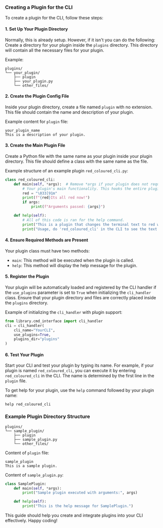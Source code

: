 ### Creating a Plugin for the CLI

To create a plugin for the CLI, follow these steps:

#### 1. Set Up Your Plugin Directory

Normally, this is already setup. However, if it isn't you can do the following:<br>
Create a directory for your plugin inside the `plugins` directory. This directory will contain all the necessary files for your plugin.

Example:
```
plugins/
└── your_plugin/
    ├── plugin
    ├── your_plugin.py
    └── other_files/
```

#### 2. Create the Plugin Config File

Inside your plugin directory, create a file named `plugin` with no extension. This file should contain the name and description of your plugin.

Example content for `plugin` file:
```
your_plugin_name
This is a description of your plugin.
```

#### 3. Create the Main Plugin File

Create a Python file with the same name as your plugin inside your plugin directory. This file should define a class with the same name as the file.

Example structure of an example plugin `red_coloured_cli.py`:
```python
class red_coloured_cli:
    def main(self, *args):  # Remove *args if your plugin does not require arguments.
        # Your plugin's main functionality. This hooks the entire plugin to the CLI.
        red = "\033[91m"
        print(f"{red}Its all red now!")
        if args:
            print(f"Arguments passed: {args}")

    def help(self):
        # All of this code is ran for the help command.
        print("This is a plugin that changes the terminal text to red when ran!")
        print("Usage, do 'red_coloured_cli' in the CLI to see the text change to red.")
```

#### 4. Ensure Required Methods are Present

Your plugin class must have two methods:
- `main`: This method will be executed when the plugin is called.
- `help`: This method will display the help message for the plugin.

#### 5. Register the Plugin

Your plugin will be automatically loaded and registered by the CLI handler if the `use_plugins` parameter is set to `True` when initializing the `cli_handler` class. Ensure that your plugin directory and files are correctly placed inside the `plugins` directory.

Example of initializing the `cli_handler` with plugin support:
```python
from library.cmd_interface import cli_handler
cli = cli_handler(
    cli_name="YourCLI",
    use_plugins=True,
    plugins_dir="plugins"
)
```

#### 6. Test Your Plugin

Start your CLI and test your plugin by typing its name. For example, if your plugin is named `red_coloured_cli`, you can execute it by entering `red_coloured_cli` in the CLI.
The name is determined by the first line in the `plugin` file.

To get help for your plugin, use the `help` command followed by your plugin name:
```
help red_coloured_cli
```

### Example Plugin Directory Structure

```
plugins/
└── sample_plugin/
    ├── plugin
    ├── sample_plugin.py
    └── other_files/
```

Content of `plugin` file:
```
sample_plugin
This is a sample plugin.
```

Content of `sample_plugin.py`:
```python
class SamplePlugin:
    def main(self, *args):
        print("Sample plugin executed with arguments:", args)

    def help(self):
        print("This is the help message for SamplePlugin.")
```

This guide should help you create and integrate plugins into your CLI effectively. Happy coding!